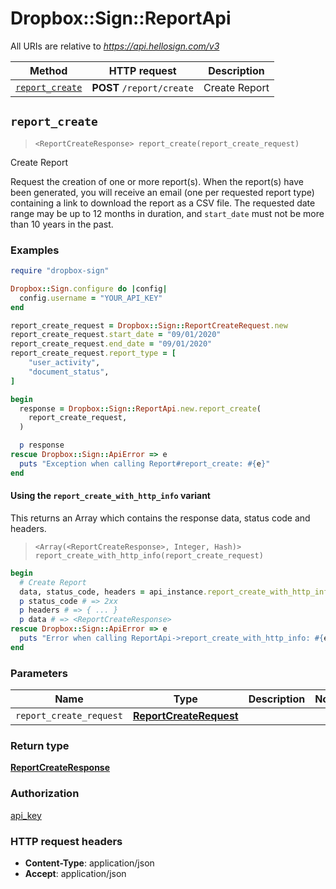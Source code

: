 # Dropbox::Sign::ReportApi

All URIs are relative to *https://api.hellosign.com/v3*

| Method | HTTP request | Description |
| ------ | ------------ | ----------- |
| [`report_create`](ReportApi.md#report_create) | **POST** `/report/create` | Create Report |


## `report_create`

> `<ReportCreateResponse> report_create(report_create_request)`

Create Report

Request the creation of one or more report(s).  When the report(s) have been generated, you will receive an email (one per requested report type) containing a link to download the report as a CSV file. The requested date range may be up to 12 months in duration, and `start_date` must not be more than 10 years in the past.

### Examples

```ruby
require "dropbox-sign"

Dropbox::Sign.configure do |config|
  config.username = "YOUR_API_KEY"
end

report_create_request = Dropbox::Sign::ReportCreateRequest.new
report_create_request.start_date = "09/01/2020"
report_create_request.end_date = "09/01/2020"
report_create_request.report_type = [
    "user_activity",
    "document_status",
]

begin
  response = Dropbox::Sign::ReportApi.new.report_create(
    report_create_request,
  )

  p response
rescue Dropbox::Sign::ApiError => e
  puts "Exception when calling Report#report_create: #{e}"
end

```

#### Using the `report_create_with_http_info` variant

This returns an Array which contains the response data, status code and headers.

> `<Array(<ReportCreateResponse>, Integer, Hash)> report_create_with_http_info(report_create_request)`

```ruby
begin
  # Create Report
  data, status_code, headers = api_instance.report_create_with_http_info(report_create_request)
  p status_code # => 2xx
  p headers # => { ... }
  p data # => <ReportCreateResponse>
rescue Dropbox::Sign::ApiError => e
  puts "Error when calling ReportApi->report_create_with_http_info: #{e}"
end
```

### Parameters

| Name | Type | Description | Notes |
| ---- | ---- | ----------- | ----- |
| `report_create_request` | [**ReportCreateRequest**](ReportCreateRequest.md) |  |  |

### Return type

[**ReportCreateResponse**](ReportCreateResponse.md)

### Authorization

[api_key](../README.md#api_key)

### HTTP request headers

- **Content-Type**: application/json
- **Accept**: application/json


